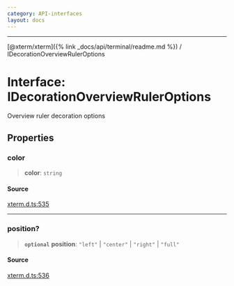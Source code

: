 ```yaml
---
category: API-interfaces
layout: docs
---
```



***

[@xterm/xterm]({% link _docs/api/terminal/readme.md %}) / IDecorationOverviewRulerOptions

# Interface: IDecorationOverviewRulerOptions

Overview ruler decoration options

## Properties

### color

> **color**: `string`

#### Source

[xterm.d.ts:535](https://github.com/xtermjs/xterm.js/blob/5.5.0/typings/xterm.d.ts#L535)

***

### position?

> **`optional`** **position**: `"left"` \| `"center"` \| `"right"` \| `"full"`

#### Source

[xterm.d.ts:536](https://github.com/xtermjs/xterm.js/blob/5.5.0/typings/xterm.d.ts#L536)

